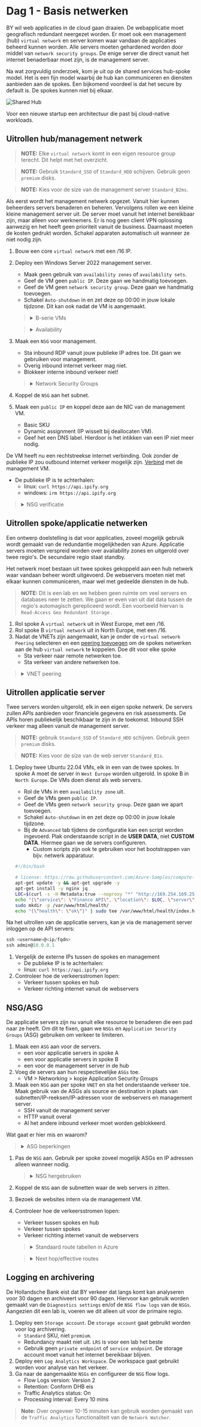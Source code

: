 # Dag 1 - Basis netwerken

BY wil web applicaties in de cloud gaan draaien. De webapplicatie moet geografisch redundant neergezet worden. Er moet ook een management (hub) `virtual network` en server komen waar vandaan de applicaties beheerd kunnen worden.
Alle servers moeten gehardened worden door middel van `network security groups`. De enige server die direct vanuit het internet benaderbaar moet zijn, is de management server. 

Na wat zorgvuldig onderzoek, kom je uit op de shared services hub-spoke model. Het is een fijn model waarbij de hub kan communiceren en diensten aanbieden aan de spokes. Een bijkomend voordeel is dat het secure by default is. De spokes kunnen niet bij elkaar.

![Shared Hub](./data/shared_hub.svg)

Voor een nieuwe startup een architectuur die past bij cloud-native workloads.

## Uitrollen hub/management netwerk

> **NOTE:** Elke `virtual network` komt in een eigen resource group terecht. Dit helpt met het overzicht.

> **NOTE:** Gebruik `Standard_SSD` of `Standard_HDD` schijven. Gebruik geen `premium` disks.

> **NOTE:** Kies voor de size van de management server `Standard_B2ms`.

Als eerst wordt het management netwerk opgezet. Vanuit hier kunnen beheerders servers benaderen en beheren. Vervolgens rollen we een kleine kleine management server uit. De server moet vanuit het internet bereikbaar zijn, maar alleen voor werknemers. Er is nog geen client VPN oplossing aanwezig en het heeft geen prioriteit vanuit de business. Daarnaast moeten de kosten gedrukt worden. Schakel apparaten automatisch uit wanneer ze niet nodig zijn.

1. Bouw een core `virtual network` met een /16 IP.

1. Deploy een Windows Server 2022 management server. 
    * Maak geen gebruik van `availability zones` of `availability sets`.
    * Geef de VM geen `public IP`. Deze gaan we handmatig toevoegen.
    * Geef de VM geen `network security group`. Deze gaan we handmatig toevoegen. 
    * Schakel `Auto-shutdown` in en zet deze op 00:00 in jouw lokale tijdzone. Dit kan ook nadat de VM is aangemaakt.
    > <details><summary>B-serie VMs</summary>
    >
    > De B-serie is goedkoop en bedoeld voor workloads met een over het algemeen lage load en korte pieken. Bij CPU gebruik lager dan 5-10% spaar je credits op. Deze credits kan je inzetten om met CPU te bursten tijdens piek momenten.

    </details>

    > <details><summary>Availability</summary>
    >
    > Basic SKU IPs werken alleen met resources die niet `zone  redundant` zijn. Dit is de reden waarom de VM geen gebruik maakt van `availability zones`. Basic IPs werken wel met `availability sets`. Echter hebben `availability sets` weinig nut (en zelfs  nadelen) als je maar één VM hebt draaien. Hetzelfde geldt voor `zones`.
    
    </details>

1. Maak een `NSG` voor management.
    * Sta inbound RDP vanuit jouw publieke IP adres toe. Dit gaan we gebruiken voor management.
    * Overig inbound internet verkeer mag niet.
    * Blokkeer interne inbound verkeer niet!
    > <details><summary>Network Security Groups</summary>
    >
    > NSG rules kunnen gebruik maken van `tags` om bepaalde sources en destinations aan te duiden. Een van de interessante tags is de `VirtualNetwork` tag. Deze tag staat niet alleen verkeer vanuit jouw `VNET` toe, maar ook alle direct gepeerde `VNETs` en alle netwerken die door een `virtual network gateway`, `ExpressRoute gateway` of `route server` worden geleerd.

    </details>  

1. Koppel de `NSG` aan het subnet.
1. Maak een `public IP` en koppel deze aan de NIC van de management VM.
    * Basic SKU
    * Dynamic assignment (IP wisselt bij deallocaten VM).
    * Geef het een DNS label. Hierdoor is het intikken van een IP niet meer nodig.
  
  De VM heeft nu een rechtstreekse internet verbinding. Ook zonder de publieke IP zou outbound internet verkeer mogelijk zijn. [Verbind](https://docs.microsoft.com/en-us/azure/virtual-machines/windows/connect-logon) met de management VM.
* De publieke IP is te achterhalen: 
    * linux: `curl https://api.ipify.org`
    * windows: `irm https://api.ipify.org`

> <details><summary>NSG verificatie</summary>
>
> Bij problemen kan er gebruik worden gemaakt van de [`IP flow verify`](https://docs.microsoft.com/en-us/azure/network-watcher/diagnose-vm-network-traffic-filtering-problem#use-ip-flow-verify) of [`NSG diagnostic`](https://docs.microsoft.com/en-us/azure/network-watcher/network-watcher-network-configuration-diagnostics-overview) functionaliteit van de [`Network Watcher`](https://docs.microsoft.com/en-us/azure/network-watcher/) om de `NSGs` te troubleshooten. 
>* `IP flow verify` geeft aan of de `NSGs` gekoppeld aan de VM het verkeer toe staan
> * `NSG diagnostic` controleert alle `NSGs` in het pad. Het is een betere tool dan `IP flow verify`, maar vereist rechten om alle `NSGs` in het pad te kunnen lezen. Het geeft niet weer of het verkeer door een NVA mag. Ook niet de `Azure firewall`.

</details>

## Uitrollen spoke/applicatie netwerken

Een ontwerp doelstelling is dat voor applicaties, zoveel mogelijk gebruik wordt gemaakt van de redundantie mogelijkheden van Azure. Applicatie servers moeten verspreid worden over availability zones en uitgerold over twee regio's. De secundaire regio staat standby.

Het netwerk moet bestaan uit twee spokes gekoppeld aan een hub netwerk waar vandaan beheer wordt uitgevoerd. De webservers moeten niet met elkaar kunnen communiceren, maar wel met gedeelde diensten in de hub.

> **NOTE:** Dit is een lab en we hebben geen ruimte om veel servers en databases neer te zetten. We gaan er even van uit dat data tussen de regio's automagisch gerepliceerd wordt. Een voorbeeld hiervan is `Read-Access Geo Redundant Storage` .

1. Rol spoke A `virtual network` uit in West Europe, met een /16.
1. Rol spoke B `virtual network` uit in North Europe, met een /16.
1. Nadat de VNETs zijn aangemaakt, kan je onder de `virtual network` `Peering` selecteren en een [peering toevoegen](https://docs.microsoft.com/en-us/azure/virtual-network/virtual-network-manage-peering#create-a-peering) om de spokes netwerken aan de hub `virtual network` te koppelen. Doe dit voor elke spoke
    * Sta verkeer naar remote netwerken toe.
    * Sta verkeer van andere netwerken toe.

><details>
>  <summary>VNET peering</summary>  
>
> Peerings verbinden twee [`VNETs`](a "Virtual Networks") met elkaar. De peering moet in beide VNETs worden aangemaakt. In de [`portal`](a "Azure Portal") gebeurt dit automatisch wanneer je rechten hebt op beide VNETs. Doe je dit op een andere wijze (API/PowerShell/Azure CLI), moet elke zijde van de peering los worden opgezet.

</details>

## Uitrollen applicatie server

Twee servers worden uitgerold, elk in een eigen spoke netwerk. De servers zullen APIs aanbieden voor financiele gegevens en risk assessments. De APIs horen publiekelijk beschikbaar te zijn in de toekomst. Inbound SSH verkeer mag alleen vanuit de management server.

> **NOTE:** gebruik `Standard_SSD` of `Standard_HDD` schijven. Gebruik geen `premium` disks.  

> **NOTE:** Kies voor de size van de web server `Standard_B1s`.

1. Deploy twee Ubuntu 22.04 VMs, elk in een van de twee spokes. In spoke A moet de server in `West Europe` worden uitgerold. In spoke B in `North Europe`.  De VMs doen dienst als web servers.
    * Rol de VMs in een `availability zone` uit.
    * Geef de VMs geen `public IP`.
    * Geef de VMs geen `network security group`. Deze gaan we apart toevoegen.
    * Schakel `Auto-shutdown` in en zet deze op 00:00 in jouw lokale tijdzone.
    * Bij de `Advanced` tab tijdens de configuratie kan een script worden ingevoerd. Plak onderstaande script in de **USER DATA**, niet **CUSTOM DATA**. Hiermee gaan we de servers configureren.
      * Custom scripts zijn ook te gebruiken voor het bootstrappen van bijv. netwerk apparatuur.

    ```bash
    #!/bin/bash

    # license: https://raw.githubusercontent.com/Azure-Samples/compute-automation-configurations/master/automate_nginx.sh
    apt-get update -y && apt-get upgrade -y
    apt-get install -y nginx jq
    LOC=$(curl -s -H Metadata:true --noproxy "*" "http://169.254.169.254/metadata/instance?api-version=2021-02-01" | jq '.compute.location')
    echo "{\"service\": \"Finance API\", \"location\": $LOC, \"server\": \"$HOSTNAME\"}" | sudo tee /var/www/html/index.html
    sudo mkdir -p /var/www/html/health/
    echo "{\"health\": \"ok\"}" | sudo tee /var/www/html/health/index.html
    ```

Na het uitrollen van de applicatie servers, kan je via de management server inloggen op de API servers:
```powershell
ssh <username>@<ip/fqdn>
ssh admin@10.0.0.1
```

1. Vergelijk de externe IPs tussen de spokes en management
    * De publieke IP is te achterhalen: 
    * linux: `curl https://api.ipify.org`
1. Controleer hoe de verkeersstromen lopen:
    * Verkeer tussen spokes en hub
    * Verkeer richting internet vanuit de webservers

## NSG/ASG

De applicatie servers zijn nu vanuit elke resource te benaderen die een pad naar ze heeft. Om dit te fixen, gaan we `NSGs` en `Application Security Groups` (ASG) gebruiken om verkeer te limiteren.

1. Maak een `ASG` aan voor de servers.
    * een voor applicatie servers in spoke A
    * een voor applicatie servers in spoke B
    * een voor de management server in de hub
1. Voeg de servers aan hun respectievelijke `ASGs` toe.
    * VM > Networking > kopje Application Security Groups
1. Maak een `NSG` aan per spoke `VNET` en sta het onderstaande verkeer toe. Maak gebruik van de ASGs als source en destination in plaats van subnetten/IP-reeksen/IP-adressen voor de webservers en management server.
    * SSH vanuit de management server
    * HTTP vanuit overal
    * Al het andere inbound verkeer moet worden geblokkeerd.

Wat gaat er hier mis en waarom?
> <details><summary>ASG beperkingen</summary>
>
> Indien in een regel een `ASG` gebruikt wordt, moeten andere ASGs (indien aanwezig) in dezelfde regel alleen VMs bevatten die zich in dezelfde VNET bevinden als de eerst gebruikte ASG. Dit is een van [de (grote) beperking](https://docs.microsoft.com/en-us/azure/virtual-network/application-security-groups#allow-database-businesslogic) van `ASGs`. Voor verkeer tussen VNETs, zijn ASGs geen goede keuze.

</details>

1. Pas de `NSG` aan. Gebruik per spoke zoveel mogelijk ASGs en IP adressen alleen wanneer nodig. 
    
    > <details><summary>NSG hergebruiken</summary>
    >
    > NSGs zelf kunnen hergebruikt worden tussen `virtual networks` en VMs, mits deze zich in dezelfde subscription bevinden.

    </details>

1. Koppel de `NSG` aan de subnetten waar de web servers in zitten.
1. Bezoek de websites intern via de management VM.
1. Controleer hoe de verkeersstromen lopen:
    * Verkeer tussen spokes en hub
    * Verkeer tussen spokes
    * Verkeer richting internet vanuit de webservers

    > <details><summary>Standaard route tabellen in Azure</summary>
    >
    > Azure `virtual networks` hebben [standaard een null route](https://docs.microsoft.com/en-us/azure/virtual-network/virtual-networks-udr-overview#default) staan voor de RFC1918 prefixes (10.0.0.0/8, 172.16.0.0/12, 192.168.0.0/16) en de RFC6598 prefix (100.64.0.0/10). Door een `address space` toe te voegen worden specifiekere routes aangemaakt en de route tabel overschreven.
    >
    > Directe `VNET peers` voegen elkaars `address spaces` toe. Van een peer geleerde routes worden echter niet doorgegeven aan andere peers. Dit betekent dat spoke A geen routes leert naar spoke B via het hub netwerk.

    </details>

    > <details><summary>Next hop/effective routes</summary>
    >
    > De [`Next hop`](https://docs.microsoft.com/en-us/azure/network-watcher/network-watcher-next-hop-overview) functionaliteit van de `Network Watcher` of de `Effective routes` functionaliteit van een `NIC` geeft informatie over waar verkeer van een VM naartoe gaat. Gebruik dit om verkeersstromen te verifieren.

    </details>

## Logging en archivering

De Hollandsche Bank eist dat BY verkeer dat langs komt kan analyseren voor 30 dagen en archiveert voor 90 dagen. Hiervoor kan gebruik worden gemaakt van de `Diagnostics settings` en/of de `NSG flow logs` van de `NSGs`. Aangezien dit een lab is, voeren we dit alleen uit voor de primaire regio.

1. Deploy een `Storage account`. De `storage account` gaat gebruikt worden voor log archivering.
    * `Standard` SKU, niet `premium`. 
    * Redundancy maakt niet uit. `LRS` is voor een lab het beste 
    * Gebruik geen `private endpoint` of `service endpoint`. De storage account moet vanuit het internet bereikbaar blijven.
1. Deploy een `Log Analytics Workspace`. De workspace gaat gebruikt worden voor analyse van het verkeer.
1. Ga naar de aangemaakte `NSGs` en configureer de `NSG` flow logs. 
    * Flow Logs version: Version 2
    * Retention: Conform DHB eis
    * Traffic Analytics status: On
    * Processing interval: Every 10 mins

> **Note:** Over ongeveer 10-15 minuten kan gebruik worden gemaakt van de `Traffic Analytics` functionaliteit van de `Network Watcher`. 
